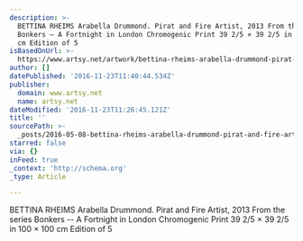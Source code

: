 ```yaml
---
description: >-
  BETTINA RHEIMS Arabella Drummond. Pirat and Fire Artist, 2013 From the series
  Bonkers – A Fortnight in London Chromogenic Print 39 2/5 × 39 2/5 in 100 × 100
  cm Edition of 5
isBasedOnUrl: >-
  https://www.artsy.net/artwork/bettina-rheims-arabella-drummond-pirat-and-fire-artist
author: []
datePublished: '2016-11-23T11:40:44.534Z'
publisher:
  domain: www.artsy.net
  name: artsy.net
dateModified: '2016-11-23T11:26:45.121Z'
title: ''
sourcePath: >-
  _posts/2016-05-08-bettina-rheims-arabella-drummond-pirat-and-fire-artist-201.md
starred: false
via: {}
inFeed: true
_context: 'http://schema.org'
_type: Article

---
```

BETTINA RHEIMS Arabella Drummond. Pirat and Fire Artist, 2013 From the series Bonkers -- A Fortnight in London Chromogenic Print 39 2/5 × 39 2/5 in 100 × 100 cm Edition of 5